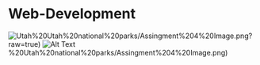 # Web-Development

![Utah](https://github.com/Bradon-Barfuss/Web-Development/blob/main/4)%20Utah%20national%20parks/Assingment%204%20Image.png?raw=true)
![Alt Text](https://github.com/Bradon-Barfuss/Web-Development/raw/main/4)%20Utah%20national%20parks/Assingment%204%20Image.png)
